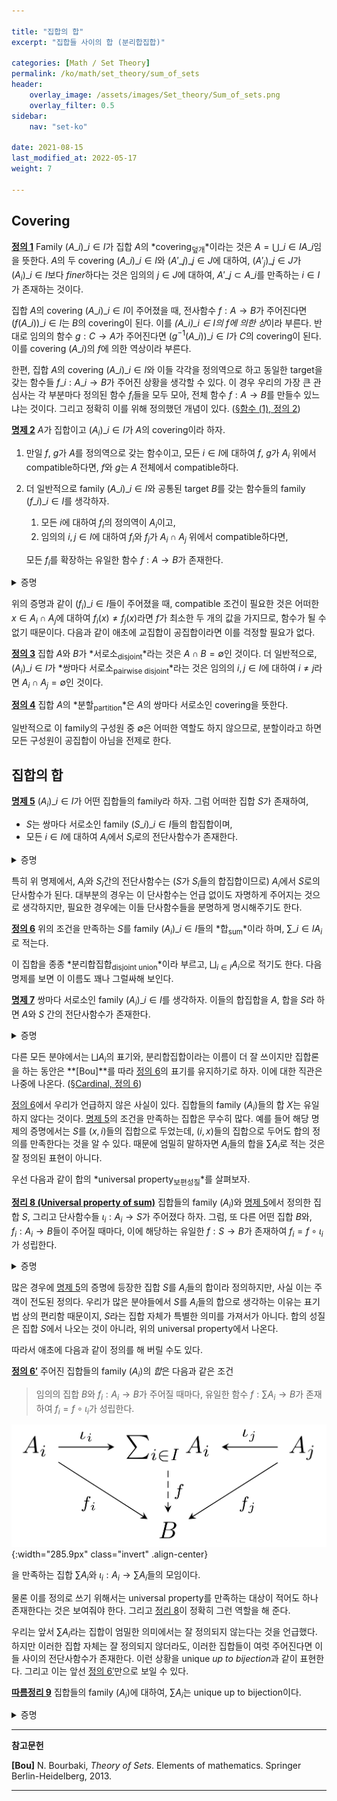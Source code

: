 ```yaml
---

title: "집합의 합"
excerpt: "집합들 사이의 합 (분리합집합)"

categories: [Math / Set Theory]
permalink: /ko/math/set_theory/sum_of_sets
header:
    overlay_image: /assets/images/Set_theory/Sum_of_sets.png
    overlay_filter: 0.5
sidebar: 
    nav: "set-ko"

date: 2021-08-15
last_modified_at: 2022-05-17
weight: 7

---
```


## Covering
<div class="definition" markdown="1">

<ins id="df1">**정의 1**</ins> Family $(A\_i)\_{i\in I}$가 집합 $A$의 *covering<sub>덮개</sub>*이라는 것은 $A=\bigcup\_{i\in I} A\_i$임을 뜻한다. $A$의 두 covering $(A\_i)\_{i\in I}$와 $(A'\_j)\_{j\in J}$에 대하여, $(A'_j)\_{j\in J}$가 $(A_i)\_{i\in I}$보다 *finer*하다는 것은 임의의 $j\in J$에 대하여, $A'\_j\subset A\_i$를 만족하는 $i\in I$가 존재하는 것이다.

</div>


집합 $A$의 covering $(A\_i)\_{i\in I}$이 주어졌을 때, 전사함수 $f:A\rightarrow B$가 주어진다면 $(f(A\_i))\_{i\in I}$는 $B$의 covering이 된다. 이를 *$(A\_i)\_{i\in I}$의 $f$에 의한 상*이라 부른다. 반대로 임의의 함수 $g:C\rightarrow A$가 주어진다면 $(g^{-1}(A\_i))\_{i\in I}$가 $C$의 covering이 된다. 이를 covering $(A\_i)$의 $f$에 의한 역상이라 부른다.

한편, 집합 $A$의 covering $(A\_i)\_{i\in I}$와 이들 각각을 정의역으로 하고 동일한 target을 갖는 함수들 $f\_i:A\_i\rightarrow B$가 주어진 상황을 생각할 수 있다. 이 경우 우리의 가장 큰 관심사는 각 부분마다 정의된 함수 $f_i$들을 모두 모아, 전체 함수 $f:A\rightarrow B$를 만들수 있느냐는 것이다. 그리고 정확히 이를 위해 정의했던 개념이 있다. ([§함수 (1), 정의 2](/ko/math/set_theory/functions_1#df2))

<div class="proposition" markdown="1">

<ins id="pp2">**명제 2**</ins>  $A$가 집합이고 $(A_i)\_{i\in I}$가 $A$의 covering이라 하자. 

1. 만일 $f$, $g$가 $A$를 정의역으로 갖는 함수이고, 모든 $i\in I$에 대하여 $f$, $g$가 $A_i$ 위에서 compatible하다면, $f$와 $g$는 $A$ 전체에서 compatible하다.  
2. 더 일반적으로 family $(A\_i)\_{i\in I}$와 공통된 target $B$를 갖는 함수들의 family $(f\_i)\_{i\in I}$를 생각하자.  

     1. 모든 $i$에 대하여 $f_i$의 정의역이 $A_i$이고,  
     2. 임의의 $i, j\in I$에 대하여 $f_i$와 $f_j$가 $A_i\cap A_j$ 위에서 compatible하다면,

    모든 $f_i$를 확장하는 유일한 함수 $f:A\rightarrow B$가 존재한다. 
</div>

<details class="proof" markdown="1">
<summary>증명</summary>
우선 첫 번째 주장을 보이기 위해 임의의 $x\in A$가 주어졌다고 하자. $(A_i)\_{i\in I}$가 $A$를 덮으므로, 어떤 $i\in I$가 존재하여 $x\in A_i$이다. 그런데 $f$와 $g$는 $A_i$ 위에서 compatible하므로 $f(x)=g(x)$이다. $x$가 임의의 원소이므로 $f$와 $g$는 $A$ 전체에서 compatible하다.

이제 두 번째를 증명하기 위해, $f_i$들의 그래프를 $F_i$라 하자. 우리는 $F=\bigcup\_{i\in I} F_i$가 functional graph임을 보일 것이다. 즉, 임의로 주어진 $x\in \bigcup\_{i\in I} A_i$에 대하여,

> 만일 $(x,y)\in F$이고 $(x,y')\in F$라면 $y=y'$

임을 보여야 한다. $F$는 $F_i$들의 합집합이므로, 위의 전제가 성립한다면 어떤 $i$, $j$에 대하여 $(x,y)\in F_i$이고 $(x,y')\in F_j$이므로 $x\in A_i$, $y\in A_j$이다. 따라서 <phrase>$x\in \operatorname{pr}_1 f_i=A_i$이고 $x\in\operatorname{pr}_1 f_j=A_j$</phrase>에서 $x\in A_i\cap A_j$이고, 집합 $A_i\cap A_j$ 위에서 $f_i$와 $f_j$는 compatible하므로 $y=f_i(x)=f_j(x)=y'$이다. 따라서 $F$는 functional이다.  

이 그래프의 정의역이 $\bigcup\_{i\in I} A_i$임은 자명하고, $f$의 유일성은 첫 번째 부분으로부터 자명하다. 만일 $f\_i$들을 확장하는 또다른 $g$가 존재한다면, 임의의 $i$에 대하여 $f$와 $g$가 모두 $A_i$에서 $f_i$와 compatible할 것이기 때문이다.

</details>

위의 증명과 같이 $(f_i)\_{i\in I}$들이 주어졌을 때, compatible 조건이 필요한 것은 어떠한 $x\in A_i\cap A_j$에 대하여 $f_i(x)\neq f_j(x)$라면 $f$가 최소한 두 개의 값을 가지므로, 함수가 될 수 없기 때문이다. 다음과 같이 애초에 교집합이 공집합이라면 이를 걱정할 필요가 없다.

<div class="definition" markdown="1">

<ins id="df3">**정의 3**</ins> 집합 $A$와 $B$가 *서로소<sub>disjoint</sub>*라는 것은 $A\cap B=\emptyset$인 것이다. 더 일반적으로, $(A_i)\_{i\in I}$가 *쌍마다 서로소<sub>pairwise disjoint</sub>*라는 것은 임의의 $i, j\in I$에 대하여 $i\neq j$라면 $A_i\cap A_j=\emptyset$인 것이다.

</div>

<div class="definition" markdown="1">

<ins id="df4">**정의 4**</ins> 집합 $A$의 *분할<sub>partition</sub>*은 $A$의 쌍마다 서로소인 covering을 뜻한다.

</div>

일반적으로 이 family의 구성원 중 $\emptyset$은 어떠한 역할도 하지 않으므로, 분할이라고 하면 모든 구성원이 공집합이 아님을 전제로 한다. 

## 집합의 합

<div class="proposition" markdown="1">

<ins id="p53">**명제 5**</ins> $(A_i)\_{i\in I}$가 어떤 집합들의 family라 하자. 그럼 어떠한 집합 $S$가 존재하여, 

- $S$는 쌍마다 서로소인 family $(S\_i)\_{i\in I}$들의 합집합이며, 
- 모든 $i\in I$에 대하여 $A_i$에서 $S_i$로의 전단사함수가 존재한다.

</div>
<details class="proof" markdown="1">
<summary>증명</summary>
$S_i$를 <phrase>$x\in A_i$를 만족하는 $(x, i)$들로 이루어진 집합</phrase>이라 하자. 그럼 $(S_i)\_{i\in I}$는 쌍마다 서로소이다. 또, 각각의 $i$에 대하여 $x\mapsto (x,i)$는 $A_i$에서 $S_i$로의 전단사함수가 된다. 따라서 $S=\bigcup\_{i\in I} S_i$가 주어진 조건을 만족한다.
</details>

특히 위 명제에서, $A_i$와 $S_i$간의 전단사함수는 ($S$가 $S_i$들의 합집합이므로) $A_i$에서 $S$로의 단사함수가 된다. 대부분의 경우는 이 단사함수는 언급 없이도 자명하게 주어지는 것으로 생각하지만, 필요한 경우에는 이들 단사함수들을 분명하게 명시해주기도 한다.

<div class="definition" markdown="1">

<ins id="df6">**정의 6**</ins> 위의 조건을 만족하는 $S$를 family $(A_i)\_{i\in I}$들의 *합<sub>sum</sub>*이라 하며, $\sum\_{i\in I} A_i$로 적는다.

</div>

이 집합을 종종 *분리합집합<sub>disjoint union</sub>*이라 부르고, $\bigsqcup_{i\in I} A_i$으로 적기도 한다. 다음 명제를 보면 이 이름도 꽤나 그럴싸해 보인다.

<div class="proposition" markdown="1">

<ins id="pp7">**명제 7**</ins> 쌍마다 서로소인 family $(A_i)\_{i\in I}$를 생각하자. 이들의 합집합을 $A$, 합을 $S$라 하면 $A$와 $S$ 간의 전단사함수가 존재한다.

</div>
<details class="proof" markdown="1">
<summary>증명</summary>
$f_i:A_i\rightarrow A_i\times\left\\{i\right\\}$를 $x\mapsto (x, i)$로 정의하자. 이제 $(f_i)\_{i\in I}$를 $\bigcup\_{i\in I} A_i=A$로 확장하면 된다.
</details>

다른 모든 분야에서는 $\bigsqcup A_i$의 표기와, 분리합집합이라는 이름이 더 잘 쓰이지만 집합론을 하는 동안은 **[Bou]**를 따라 [정의 6](#df6)의 표기를 유지하기로 하자. 이에 대한 직관은 나중에 나온다. ([§Cardinal, 정의 6](/ko/math/set_theory/cardinals#df6))

[정의 6](#df6)에서 우리가 언급하지 않은 사실이 있다. 집합들의 family $(A_i)$들의 합 $X$는 유일하지 않다는 것이다. [명제 5](#pp5)의 조건을 만족하는 집합은 무수히 많다. 예를 들어 해당 명제의 증명에서는 $S$를 $(x,i)$들의 집합으로 두었는데, $(i,x)$들의 집합으로 두어도 합의 정의를 만족한다는 것을 알 수 있다. 때문에 엄밀히 말하자면 $A_i$들의 합을 $\sum A_i$로 적는 것은 잘 정의된 표현이 아니다.

우선 다음과 같이 합의 *universal property<sub>보편성질</sub>*를 살펴보자.

<div class="proposition" markdown="1">

<ins id="thm8">**정리 8 (Universal property of sum)**</ins> 집합들의 family $(A_i)$와 [명제 5](#pp5)에서 정의한 집합 $S$, 그리고 단사함수들 $\iota_i:A_i\rightarrow S$가 주어졌다 하자. 그럼, 또 다른 어떤 집합 $B$와, $f_i:A_i\rightarrow B$들이 주어질 때마다, 이에 해당하는 유일한 $f:S\rightarrow B$가 존재하여 $f_i=f\circ\iota_i$가 성립한다. 

</div>
<details class="proof" markdown="1">
<summary>증명</summary>

우선, 이러한 함수 $f$가 (존재한다면) 유일하다는 것을 보이자. 이를 위해서는 임의의 $x\in S$에 대하여, 그 함숫값 $f(x)$가 항상 유일하게 결정된다는 것을 보이면 충분하다. $S$는 쌍마다 서로소인 family $(S_i)$들의 합집합이므로, $x\in S_i$이도록 하는 유일한 $i\in I$가 존재한다. 그럼 $\iota_i:A_i\rightarrow S_i$가 전단사함수이므로, 또 다시 $A_i$의 유일한 원소 $x_i$가 존재하여 $\iota_i(x_i)=x$이도록 할 수 있다. 이제,

$$f(x)=f(\iota_i(x_i))=(f\circ\iota_i)(x_i)=f_i(x_i)$$

이므로, $x$에서의 함숫값 $f(x)$는 반드시 $f_i(x_i)$와 같아야 하고 따라서 $f$는 유일하게 결정된다.

이제 유일성 증명에서 힌트를 얻어, 함수 $f$의 존재성을 보이자. $f(x)$를 위의 식과 같이 $f_i(x_i)$로 <em_ko>정의</em_ko>하고, $f$가 실제로 함수가 된다는 것을 증명하면 된다. 예를 들어, 이렇게 정의하면 $f$는 모든 $S$의 원소에 대해 정의가 될 것이며, 또 하나의 $x$는 위에서 이야기한 것과 같이 오직 하나의 함숫값만을 지정한다.

</details>


많은 경우에 [명제 5](#pp5)의 증명에 등장한 집합 $S$를 $A_i$들의 합이라 정의하지만, 사실 이는 주객이 전도된 정의다. 우리가 많은 분야들에서 $S$를 $A_i$들의 합으로 생각하는 이유는 표기법 상의 편리함 때문이지, $S$라는 집합 자체가 특별한 의미를 가져서가 아니다. 합의 성질은 집합 $S$에서 나오는 것이 아니라, 위의 universal property에서 나온다.

따라서 애초에 다음과 같이 정의를 해 버릴 수도 있다.

<div class="definition" markdown="1">

<ins id="df6-1">**정의 6$'$**</ins> 주어진 집합들의 family $(A_i)$의 *합*은 다음과 같은 조건
 
> 임의의 집합 $B$와 $f_i:A_i\rightarrow B$가 주어질 때마다, 유일한 함수 $f:\sum A_i\rightarrow B$가 존재하여 $f_i=f\circ\iota_i$가 성립한다.

![universal_property_of_sum](/assets/images/Set_theory/Sum_of_sets-1.png){:width="285.9px" class="invert" .align-center}

을 만족하는 집합 $\sum A_i$와 $\iota_i:A_i\rightarrow \sum A_i$들의 모임이다.

</div>

물론 이를 정의로 쓰기 위해서는 universal property를 만족하는 대상이 적어도 하나 존재한다는 것은 보여줘야 한다. 그리고 [정리 8](#thm8)이 정확히 그런 역할을 해 준다. 

우리는 앞서 $\sum A_i$라는 집합이 엄밀한 의미에서는 잘 정의되지 않는다는 것을 언급했다. 하지만 이러한 집합 자체는 잘 정의되지 않더라도, 이러한 집합들이 여럿 주어진다면 이들 사이의 전단사함수가 존재한다. 이런 상황을 unique *up to bijection*과 같이 표현한다. 그리고 이는 앞선 [정의 6$'$](#df6-1)만으로 보일 수 있다. 

<div class="proposition" markdown="1">

<ins id="crl9">**따름정리 9**</ins> 집합들의 family $(A_i)$에 대하여, $\sum A_i$는 unique up to bijection이다.

</div>
<details class="proof" markdown="1">
<summary>증명</summary>

두 개의 합 $S$, $S'$가 주어졌다 하고, $A_i$에서 $S$, $S'$로의 단사함수들을 각각 $\iota_i$, $\iota_i'$라 하자. 우선, 함수 $\iota_i':A_i\rightarrow Y$에 대하여, $S$의 universal property를 적용하면 유일한 $\phi':S\rightarrow S'$가 존재하여 $\iota_i'=\phi'\circ\iota_i$이도록 할 수 있다. 이와 비슷하게, 함수 $\iota_i$들에 $S'$의 universal property를 적용하면, 또 다시 유일한 $\phi:S'\rightarrow S$가 존재하여 $\iota_i=\phi\circ\iota_i'$이도록 할 수 있다. 그럼

$$\iota_i'=\phi'\circ\iota_i=\phi'\circ(\phi\circ\iota_i')=(\phi'\circ\phi)\circ\iota_i'$$

이다. 한편, 함수들 $\iota_i':A_i\rightarrow S'$에 이번에는 $S'$의 universal property를 적용하자. 그럼 어떤 유일한 함수 $\psi:S'\rightarrow S'$가 존재하여 $\iota_i'=\psi\circ\iota_i'$를 만족한다. 이는 당연히 $\psi=\operatorname{id}\_{S'}$에 의해 만족되는 식이므로, 유일성에 의해 이 식을 만족하는 모든 함수 $\psi$들은 $\operatorname{id}\_{S'}$와 같다. 따라서 $\phi'\circ\phi=\operatorname{id}\_{S'}$이고, $\operatorname{id}\_{S'}$는 전단사이므로 $\phi'$는 전사함수, $\phi$는 단사함수이다. ([§함수 (2), 명제 3](/ko/math/set_theory/functions_2#pp3))

마찬가지로, $\phi\circ\phi'=\operatorname{id}\_S$임을 보일 수 있고, 이로 인해 $\phi$는 전사함수, $\phi'$는 단사함수다. 즉, 이들은 각각 전단사함수가 되므로 $S$와 $S'$ 사이의 전단사함수가 존재한다. 

</details>


---
**참고문헌**

**[Bou]** N. Bourbaki, <i>Theory of Sets</i>. Elements of mathematics. Springer Berlin-Heidelberg, 2013.

---

